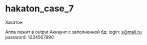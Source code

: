 # hakaton_case_7

Хакатон

Аппа лежит в output
Аккаунт с заполненной бд:
login: s@mail.ru
password: 1234567890
